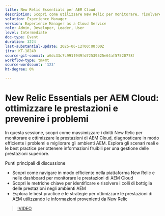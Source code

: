 ```yaml
---
title: New Relic Essentials per AEM Cloud
description: Scopri come utilizzare New Relic per monitorare, risolvere i problemi e ottimizzare le prestazioni di AEM Cloud con metriche chiave, suggerimenti pratici e best practice fruibili.
solution: Experience Manager
version: Experience Manager as a Cloud Service
role: Admin, Developer, Leader, User
level: Intermediate
doc-type: Event
duration: 3224
last-substantial-update: 2025-06-12T00:00:00Z
jira: KT-18240
source-git-commit: a6dc33c7c991f949fd72539525e64af57520778f
workflow-type: tm+mt
source-wordcount: '123'
ht-degree: 0%

---
```



# New Relic Essentials per AEM Cloud: ottimizzare le prestazioni e prevenire i problemi

In questa sessione, scopri come massimizzare i diritti New Relic per monitorare e ottimizzare le prestazioni di AEM Cloud, diagnosticare in modo efficiente i problemi e migliorare gli ambienti AEM. Esplora gli scenari reali e le best practice per ottenere informazioni fruibili per una gestione delle prestazioni superiore.

Punti principali di discussione

* Scopri come navigare in modo efficiente nella piattaforma New Relic e nelle dashboard per monitorare le prestazioni di AEM Cloud
* Scopri le metriche chiave per identificare e risolvere i colli di bottiglia delle prestazioni negli ambienti AEM
* Esplora le best practice e le strategie per ottimizzare le prestazioni di AEM utilizzando le informazioni provenienti da New Relic

>[!VIDEO](https://video.tv.adobe.com/v/3463351/?learn=on&enablevpops)

